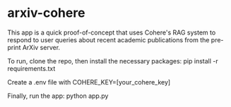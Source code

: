 # arxiv-cohere

This app is a quick proof-of-concept that uses Cohere's RAG system to respond to user queries about recent academic publications from the pre-print ArXiv server.

To run, clone the repo, then install the necessary packages: pip install -r requirements.txt

Create a .env file with COHERE_KEY=[your_cohere_key]

Finally, run the app: python app.py
